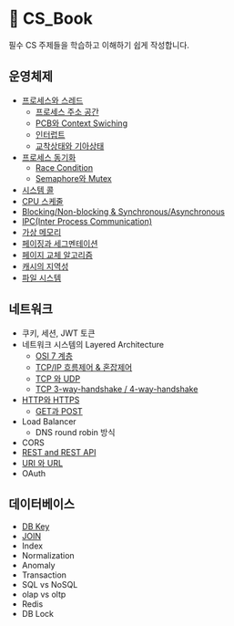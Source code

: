 # 📖 CS_Book
필수 CS 주제들을 학습하고 이해하기 쉽게 작성합니다.

## 운영체제
+ [프로세스와 스레드](https://github.com/seonyoung42/CS_Book/blob/master/OperatingSystem/프로세스와%20스레드.md)
  + [프로세스 주소 공간](https://github.com/seonyoung42/CS_Book/blob/master/OperatingSystem/프로세스%20주소%20공간.md)
  + [PCB와 Context Swiching](https://github.com/seonyoung42/CS_Book/blob/master/OperatingSystem/PCB와%20Context%20Switching.md)
  + [인터럽트](https://github.com/seonyoung42/CS_Book/blob/master/OperatingSystem/인터럽트.md)
  + [교착상태와 기아상태](https://github.com/seonyoung42/CS_Book/blob/master/OperatingSystem/교착상태와%20기아상태.md)
+ [프로세스 동기화](https://github.com/seonyoung42/CS_Book/blob/master/OperatingSystem/프로세스%20동기화.md)
  + [Race Condition](https://github.com/seonyoung42/CS_Book/blob/master/OperatingSystem/Race%20Condition.md)
  + [Semaphore와 Mutex](https://github.com/seonyoung42/CS_Book/blob/master/OperatingSystem/Semaphore%20와%20Mutex.md)
+ [시스템 콜](https://github.com/seonyoung42/CS_Book/blob/master/OperatingSystem/시스템%20콜.md)
+ [CPU 스케줄](https://github.com/seonyoung42/CS_Book/blob/master/OperatingSystem/CPU%20스케쥴링.md)
+ [Blocking/Non-blocking & Synchronous/Asynchronous](https://github.com/seonyoung42/CS_Book/blob/master/OperatingSystem/Blocking%2C%20Non-blocking%20%26%20Synchronous%2C%20Asynchronous.md)
+ [IPC(Inter Process Communication)](https://github.com/seonyoung42/CS_Book/blob/master/OperatingSystem/IPC.md)
+ [가상 메모리](https://github.com/seonyoung42/CS_Book/blob/master/OperatingSystem/가상메모리.md)
+ [페이징과 세그멘테이션](https://github.com/seonyoung42/CS_Book/blob/master/OperatingSystem/페이징과%20세그멘테이션.md)
+ [페이지 교체 알고리즘](https://github.com/seonyoung42/CS_Book/blob/master/OperatingSystem/페이지%20교체%20알고리즘.md)
+ [캐시의 지역성](https://github.com/seonyoung42/CS_Book/blob/master/OperatingSystem/캐시의%20지역성.md)
+ [파일 시스템](https://github.com/seonyoung42/CS_Book/blob/master/OperatingSystem/파일시스템.md)

## 네트워크
+ 쿠키, 세션, JWT 토큰
+ 네트워크 시스템의 Layered Architecture
  + [OSI 7 계층](https://github.com/seonyoung42/CS_Book/blob/master/Network/OSI%207계층.md)
  + [TCP/IP 흐름제어 & 혼잡제어](https://github.com/seonyoung42/CS_Book/blob/master/Network/TCP%26IP%20혼잡제어%26흐름제어.md)
  + [TCP 와 UDP](https://github.com/seonyoung42/CS_Book/blob/master/Network/TCP와%20UDP.md)
  + [TCP 3-way-handshake / 4-way-handshake](https://github.com/seonyoung42/CS_Book/blob/master/Network/TCP%203-way-handshake%20%26%204-way-handshake.md)
+ [HTTP와 HTTPS](https://github.com/seonyoung42/CS_Book/blob/master/Network/HTTP와%20HTTPS.md)
  + [GET과 POST](https://github.com/seonyoung42/CS_Book/blob/master/Network/GET과%20POST.md)
+ Load Balancer
  + DNS round robin 방식
+ CORS
+ [REST and REST API](https://github.com/seonyoung42/CS_Book/blob/master/Network/Rest와%20Rest%20API.md)
+ [URI 와 URL](https://github.com/seonyoung42/CS_Book/blob/master/Network/URI와%20URL.md)
+ OAuth

## 데이터베이스
+ [DB Key](https://github.com/seonyoung42/CS_Book/blob/master/DataBase/DB%20Key.md)
+ [JOIN](https://github.com/seonyoung42/CS_Book/blob/master/DataBase/JOIN.md)
+ Index
+ Normalization
+ Anomaly
+ Transaction
+ SQL vs NoSQL
+ olap vs oltp
+ Redis
+ DB Lock


